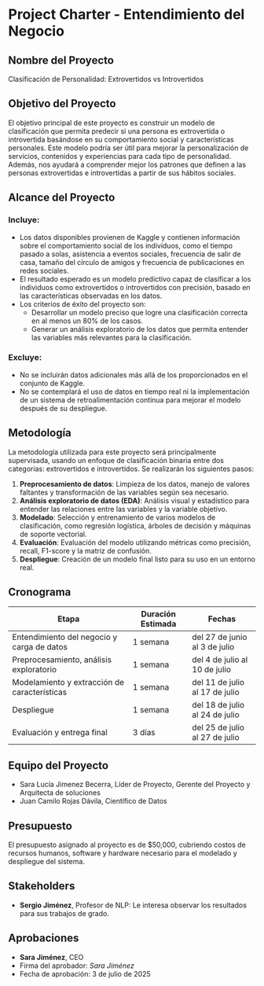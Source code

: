 # Project Charter - Entendimiento del Negocio

## Nombre del Proyecto

Clasificación de Personalidad: Extrovertidos vs Introvertidos

## Objetivo del Proyecto

El objetivo principal de este proyecto es construir un modelo de clasificación que permita predecir si una persona es extrovertida o introvertida basándose en su comportamiento social y características personales. Este modelo podría ser útil para mejorar la personalización de servicios, contenidos y experiencias para cada tipo de personalidad. Además, nos ayudará a comprender mejor los patrones que definen a las personas extrovertidas e introvertidas a partir de sus hábitos sociales.

## Alcance del Proyecto

### Incluye:

- Los datos disponibles provienen de Kaggle y contienen información sobre el comportamiento social de los individuos, como el tiempo pasado a solas, asistencia a eventos sociales, frecuencia de salir de casa, tamaño del círculo de amigos y frecuencia de publicaciones en redes sociales.
- El resultado esperado es un modelo predictivo capaz de clasificar a los individuos como extrovertidos o introvertidos con precisión, basado en las características observadas en los datos.
- Los criterios de éxito del proyecto son:
  - Desarrollar un modelo preciso que logre una clasificación correcta en al menos un 80% de los casos.
  - Generar un análisis exploratorio de los datos que permita entender las variables más relevantes para la clasificación.

### Excluye:

- No se incluirán datos adicionales más allá de los proporcionados en el conjunto de Kaggle.
- No se contemplará el uso de datos en tiempo real ni la implementación de un sistema de retroalimentación continua para mejorar el modelo después de su despliegue.

## Metodología

La metodología utilizada para este proyecto será principalmente supervisada, usando un enfoque de clasificación binaria entre dos categorías: extrovertidos e introvertidos. Se realizarán los siguientes pasos:
1. **Preprocesamiento de datos**: Limpieza de los datos, manejo de valores faltantes y transformación de las variables según sea necesario.
2. **Análisis exploratorio de datos (EDA)**: Análisis visual y estadístico para entender las relaciones entre las variables y la variable objetivo.
3. **Modelado**: Selección y entrenamiento de varios modelos de clasificación, como regresión logística, árboles de decisión y máquinas de soporte vectorial.
4. **Evaluación**: Evaluación del modelo utilizando métricas como precisión, recall, F1-score y la matriz de confusión.
5. **Despliegue**: Creación de un modelo final listo para su uso en un entorno real.

## Cronograma

| Etapa | Duración Estimada | Fechas |
|-------|--------------------|--------|
| Entendimiento del negocio y carga de datos | 1 semana | del 27 de junio al 3 de julio |
| Preprocesamiento, análisis exploratorio | 1 semana | del 4 de julio al 10 de julio |
| Modelamiento y extracción de características | 1 semana | del 11 de julio al 17 de julio |
| Despliegue | 1 semana | del 18 de julio al 24 de julio |
| Evaluación y entrega final | 3 días | del 25 de julio al 27 de julio |

## Equipo del Proyecto

- Sara Lucía Jimenez Becerra, Líder de Proyecto, Gerente del Proyecto y Arquitecta de soluciones
- Juan Camilo Rojas Dávila, Científico de Datos

## Presupuesto

El presupuesto asignado al proyecto es de $50,000, cubriendo costos de recursos humanos, software y hardware necesario para el modelado y despliegue del sistema.

## Stakeholders

- **Sergio Jiménez**, Profesor de NLP: Le interesa observar los resultados para sus trabajos de grado.

## Aprobaciones

- **Sara Jiménez**, CEO
- Firma del aprobador: _Sara Jiménez_
- Fecha de aprobación: 3 de julio de 2025
